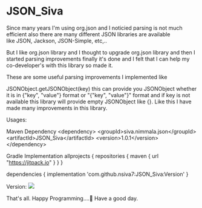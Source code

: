 # JSON_Siva

Since many years I'm using org.json and I noticied parsing is not much efficient also there are many different JSON libraries are available<br/>
like JSON, Jackson, JSON-Simple, etc,..

But I like org.json library and I thought to upgrade org.json library and then I started parsing improvements finally it's done and I felt
that I can help my co-developer's with this library so made it.

These are some useful parsing improvements I implemented like

JSONObject.getJSONObject(key) this can provide you JSONObject whether it is in {"key", "value"} format or "{"key", "value"}" format
and if key is not available this library will provide empty JSONObject like {}.
Like this I have made many improvements in this library.

Usages:

Maven Dependency
&lt;dependency&gt;
  &lt;groupId&gt;siva.nimmala.json&lt;/groupId&gt;
  &lt;artifactId&gt;JSON_Siva&lt;/artifactId&gt;
  &lt;version&gt;1.0.1&lt;/version&gt;
&lt;/dependency&gt;


Gradle Implementation
allprojects {
        repositories {
            maven { url "https://jitpack.io" }
        }
   }
   
   
   dependencies {
        implementation 'com.github.nsiva7:JSON_Siva:Version'
   }
   
   Version:
   [![](https://jitpack.io/v/nsiva7/JSON_Siva.svg)](https://jitpack.io/#nsiva7/JSON_Siva)
   
   
That's all.
Happy Programming....🤗
Have a good day.
